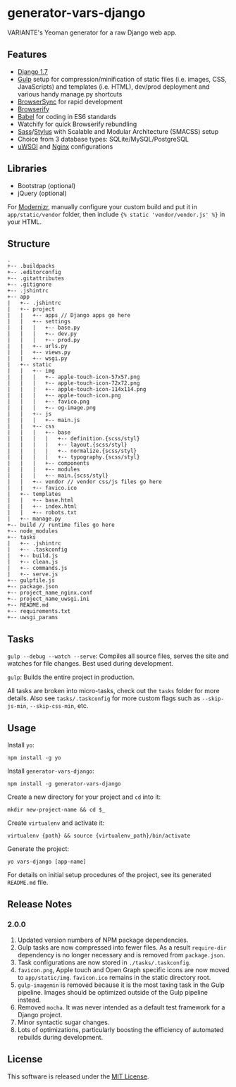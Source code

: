 # generator-vars-django

VARIANTE's Yeoman generator for a raw Django web app.

## Features

- [Django 1.7](https://www.djangoproject.com)
- [Gulp](http://gulpjs.com) setup for compression/minification of static files (i.e. images, CSS, JavaScripts) and templates (i.e. HTML), dev/prod deployment and various handy manage.py shortcuts
- [BrowserSync](http://www.browsersync.io) for rapid development
- [Browserify](http://browserify.org)
- [Babel](https://babeljs.io) for coding in ES6 standards
- Watchify for quick Browserify rebundling
- [Sass](http://sass-lang.com)/[Stylus](https://learnboost.github.io/stylus/) with Scalable and Modular Architecture (SMACSS) setup
- Choice from 3 database types: SQLite/MySQL/PostgreSQL
- [uWSGI](https://uwsgi-docs.readthedocs.org/en/latest/) and [Nginx](http://wiki.nginx.org/Main) configurations

## Libraries

- Bootstrap (optional)
- jQuery (optional)

For [Modernizr](http://modernizr.com), manually configure your custom build and put it in ```app/static/vendor``` folder, then include ```{% static 'vendor/vendor.js' %}``` in your HTML.

## Structure

```
.
+-- .buildpacks
+-- .editorconfig
+-- .gitattributes
+-- .gitignore
+-- .jshintrc
+-- app
|   +-- .jshintrc
|   +-- project
|   |   +-- apps // Django apps go here
|   |   +-- settings
|   |   |   +-- base.py
|   |   |   +-- dev.py
|   |   |   +-- prod.py
|   |   +-- urls.py
|   |   +-- views.py
|   |   +-- wsgi.py
|   +-- static
|   |   +-- img
|   |   |   +-- apple-touch-icon-57x57.png
|   |   |   +-- apple-touch-icon-72x72.png
|   |   |   +-- apple-touch-icon-114x114.png
|   |   |   +-- apple-touch-icon.png
|   |   |   +-- favico.png
|   |   |   +-- og-image.png
|   |   +-- js
|   |   |   +-- main.js
|   |   +-- css
|   |   |   +-- base
|   |   |   |   +-- definition.{scss/styl}
|   |   |   |   +-- layout.{scss/styl}
|   |   |   |   +-- normalize.{scss/styl}
|   |   |   |   +-- typography.{scss/styl}
|   |   |   +-- components
|   |   |   +-- modules
|   |   |   +-- main.{scss/styl}
|   |   +-- vendor // vendor css/js files go here
|   |   +-- favico.ico
|   +-- templates
|   |   +-- base.html
|   |   +-- index.html
|   |   +-- robots.txt
|   +-- manage.py
+-- build // runtime files go here
+-- node_modules
+-- tasks
|   +-- .jshintrc
|   +-- .taskconfig
|   +-- build.js
|   +-- clean.js
|   +-- commands.js
|   +-- serve.js
+-- gulpfile.js
+-- package.json
+-- project_name_nginx.conf
+-- project_name_uwsgi.ini
+-- README.md
+-- requirements.txt
+-- uwsgi_params
```

## Tasks

```gulp --debug --watch --serve```: Compiles all source files, serves the site and watches for file changes. Best used during development.

```gulp```: Builds the entire project in production.

All tasks are broken into micro-tasks, check out the ```tasks``` folder for more details. Also see ```tasks/.taskconfig``` for more custom flags such as ```--skip-js-min```, ```--skip-css-min```, etc.


## Usage

Install ```yo```:
```
npm install -g yo
```

Install ```generator-vars-django```:
```
npm install -g generator-vars-django
```

Create a new directory for your project and ```cd``` into it:
```
mkdir new-project-name && cd $_
```

Create ```virtualenv``` and activate it:
```
virtualenv {path} && source {virtualenv_path}/bin/activate
```

Generate the project:
```
yo vars-django [app-name]
```

For details on initial setup procedures of the project, see its generated ```README.md``` file.

## Release Notes

### 2.0.0
1. Updated version numbers of NPM package dependencies.
2. Gulp tasks are now compressed into fewer files. As a result `require-dir` dependency is no longer necessary and is removed from `package.json`.
3. Task configurations are now stored in `./tasks/.taskconfig`.
4. `favicon.png`, Apple touch and Open Graph specific icons are now moved to `app/static/img`. `favicon.ico` remains in the static directory root.
5. `gulp-imagemin` is removed because it is the most taxing task in the Gulp pipeline. Images should be optimized outside of the Gulp pipeline instead.
6. Removed `mocha`. It was never intended as a default test framework for a Django project. 
7. Minor syntactic sugar changes.
8. Lots of optimizations, particularly boosting the efficiency of automated rebuilds during development.

## License

This software is released under the [MIT License](http://opensource.org/licenses/MIT).
